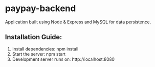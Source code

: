 # paypay-backend
Application built using Node &amp; Express and MySQL for data persistence.

## Installation Guide:

1. Install dependencies: npm install
2. Start the server: npm start
3. Development server runs on: http://localhost:8080
